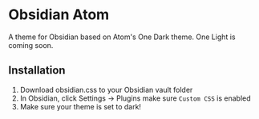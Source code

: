 # Obsidian Atom

A theme for Obsidian based on Atom's One Dark theme. One Light is coming soon.

## Installation

1. Download obsidian.css to your Obsidian vault folder
2. In Obsidian, click Settings -> Plugins make sure `Custom CSS` is enabled
3. Make sure your theme is set to dark!
